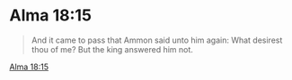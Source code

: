 # Alma 18:15

> And it came to pass that Ammon said unto him again: What desirest thou of me? But the king answered him not.

[Alma 18:15](https://www.churchofjesuschrist.org/study/scriptures/bofm/alma/18?lang=eng&id=p15#p15)


